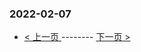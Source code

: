### 2022-02-07 
 

- [ < 上一页 ](https://github.com/able8/weibo-hot-record/blob/master/2022-02-06.md) -------- [ 下一页 > ](https://github.com/able8/weibo-hot-record/blob/master/2022-02-08.md)